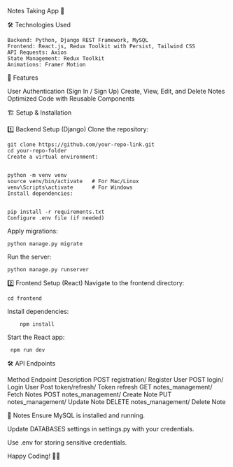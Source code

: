 Notes Taking App 📒

🛠️ Technologies Used

    Backend: Python, Django REST Framework, MySQL
    Frontend: React.js, Redux Toolkit with Persist, Tailwind CSS
    API Requests: Axios
    State Management: Redux Toolkit
    Animations: Framer Motion

🚀 Features

   User Authentication (Sign In / Sign Up)
   Create, View, Edit, and Delete Notes
   Optimized Code with Reusable Components

🏗️ Setup & Installation

1️⃣ Backend Setup (Django)
   Clone the repository:

   
    git clone https://github.com/your-repo-link.git
    cd your-repo-folder
    Create a virtual environment:

   
    python -m venv venv
    source venv/bin/activate   # For Mac/Linux
    venv\Scripts\activate      # For Windows
    Install dependencies:

   
    pip install -r requirements.txt
    Configure .env file (if needed)

Apply migrations:

    python manage.py migrate
    
Run the server:

    python manage.py runserver

    
2️⃣ Frontend Setup (React)
    Navigate to the frontend directory:

    cd frontend
    
Install dependencies:
        
        npm install
    
Start the React app:

     npm run dev

     
🛠️ API Endpoints

Method	Endpoint	Description
POST	registration/	 Register User
POST	login/	 Login User
Post  token/refresh/  Token refresh 
GET  	notes_management/ 	Fetch Notes
POST	notes_management/ 	Create Note
PUT	  notes_management/ 	Update Note
DELETE	notes_management/ 	Delete Note

📌 Notes
Ensure MySQL is installed and running.

Update DATABASES settings in settings.py with your credentials.

Use .env for storing sensitive credentials.
 

Happy Coding! 🚀🎯
